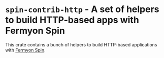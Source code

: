 # `spin-contrib-http` - A set of helpers to build HTTP-based apps with Fermyon Spin

This crate contains a bunch of helpers to build HTTP-based applications with [Fermyon Spin](https://developer.fermyon.com/spin/index).
